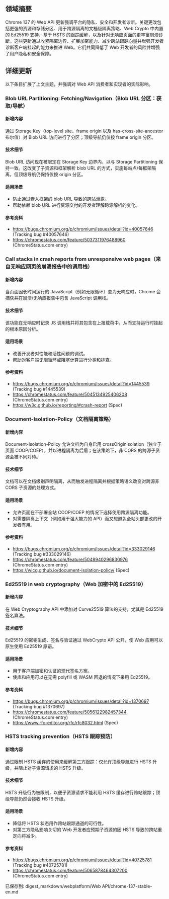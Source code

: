## 领域摘要

Chrome 137 的 Web API 更新强调平台的隐私、安全和开发者诊断。关键更改包括更强的资源和存储分区、用于跨源隔离的文档级隔离策略、Web Crypto 中内置的 Ed25519 支持、基于 HSTS 的跟踪缓解，以及针对无响应页面的更丰富崩溃诊断。这些更新通过收紧隔离边界、扩展加密能力、减少跨站跟踪向量并增强开发者诊断客户端挂起的能力来推进 Web。它们共同降低了 Web 开发者的风险并增强了用户隐私和安全保障。

## 详细更新

以下条目扩展了上文主题，并强调对 Web API 消费者和实现者的实际影响。

### Blob URL Partitioning: Fetching/Navigation（Blob URL 分区：获取/导航）

#### 新增内容
通过 Storage Key（top-level site、frame origin 以及 has-cross-site-ancestor 布尔值）对 Blob URL 访问进行了分区；顶级导航仍仅按 frame origin 分区。

#### 技术细节
Blob URL 访问现在被限定在 Storage Key 边界内，以与 Storage Partitioning 保持一致。这改变了子资源和框架解析 blob URL 的方式，实施每站点/每框架隔离，但顶级导航仍保持仅按 origin 分区。

#### 适用场景
- 防止通过嵌入框架的 blob URL 导致的跨站泄露。
- 帮助依赖 blob URL 进行资源交付的开发者理解跨源解析的变化。

#### 参考资料
- https://bugs.chromium.org/p/chromium/issues/detail?id=40057646 (Tracking bug #40057646)
- https://chromestatus.com/feature/5037311976488960 (ChromeStatus.com entry)

### Call stacks in crash reports from unresponsive web pages（来自无响应网页的崩溃报告中的调用栈）

#### 新增内容
当页面因长时间运行的 JavaScript（例如无限循环）变为无响应时，Chrome 会捕获并在崩溃/无响应报告中包含 JavaScript 调用栈。

#### 技术细节
该功能在无响应时记录 JS 调用栈并将其包含在上报载荷中，从而支持运行时挂起的根本原因分析。

#### 适用场景
- 改善开发者对性能和活性问题的调试。
- 帮助对客户端无限循环或阻塞计算进行分类和排查。

#### 参考资料
- https://bugs.chromium.org/p/chromium/issues/detail?id=1445539 (Tracking bug #1445539)
- https://chromestatus.com/feature/5045134925406208 (ChromeStatus.com entry)
- https://w3c.github.io/reporting/#crash-report (Spec)

### Document-Isolation-Policy（文档隔离策略）

#### 新增内容
Document-Isolation-Policy 允许文档为自身启用 crossOriginIsolation（独立于页面 COOP/COEP），并以进程隔离为后盾；在该策略下，非 CORS 的跨源子资源会被不同对待。

#### 技术细节
文档可以在文档级别声明隔离，从而触发进程隔离并根据策略语义改变对跨源非 CORS 子资源的处理方式。

#### 适用场景
- 允许页面在不部署全站 COOP/COEP 的情况下选择使用跨源隔离功能。
- 对需要隔离上下文（例如用于强大能力的 API）而又想避免全站头部更改的开发者有用。

#### 参考资料
- https://bugs.chromium.org/p/chromium/issues/detail?id=333029146 (Tracking bug #333029146)
- https://chromestatus.com/feature/5048940296830976 (ChromeStatus.com entry)
- https://wicg.github.io/document-isolation-policy/ (Spec)

### Ed25519 in web cryptography（Web 加密中的 Ed25519）

#### 新增内容
在 Web Cryptography API 中添加对 Curve25519 算法的支持，尤其是 Ed25519 签名算法。

#### 技术细节
Ed25519 的密钥生成、签名与验证通过 WebCrypto API 公开，使 Web 应用可以原生使用 Ed25519 原语。

#### 适用场景
- 用于客户端加密和认证的现代签名方案。
- 使库和应用可以在无需 polyfill 或 WASM 回退的情况下采用 Ed25519。

#### 参考资料
- https://bugs.chromium.org/p/chromium/issues/detail?id=1370697 (Tracking bug #1370697)
- https://chromestatus.com/feature/5056122982457344 (ChromeStatus.com entry)
- https://www.rfc-editor.org/rfc/rfc8032.html (Spec)

### HSTS tracking prevention（HSTS 跟踪预防）

#### 新增内容
通过限制 HSTS 缓存的使用来缓解第三方跟踪：仅允许顶级导航进行 HSTS 升级，并阻止对子资源请求的 HSTS 升级。

#### 技术细节
HSTS 升级行为被限制，以便子资源请求不能利用 HSTS 缓存进行跨站跟踪；顶级导航仍然会接收 HSTS 升级。

#### 适用场景
- 降低将 HSTS 状态用作跨站跟踪通道的可行性。
- 对第三方隐私影响关切的 Web 开发者应预期子资源的因 HSTS 导致的跨站重定向将减少。

#### 参考资料
- https://bugs.chromium.org/p/chromium/issues/detail?id=40725781 (Tracking bug #40725781)
- https://chromestatus.com/feature/5065878464307200 (ChromeStatus.com entry)

已保存到: digest_markdown/webplatform/Web API/chrome-137-stable-en.md